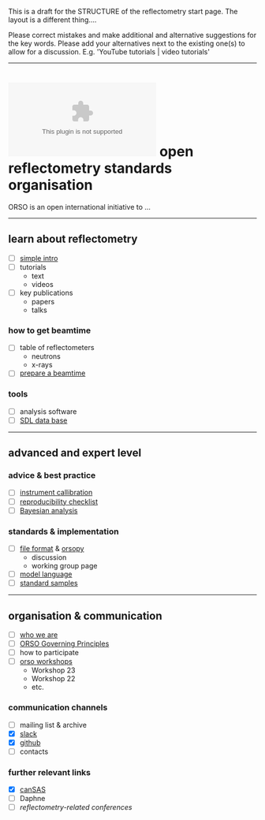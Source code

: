 This is a draft for the STRUCTURE of the reflectometry start page. The layout is a different thing....

Please correct mistakes and make additional and alternative suggestions for the key words. Please add your alternatives next to the existing one(s) to allow for a discussion. E.g. 'YouTube tutorials | video tutorials'

---

# ![](orso_logo.eps) open reflectometry standards organisation

ORSO is an open international initiative to ...

---

## learn about reflectometry

- [ ] [simple intro](https://github.com/reflectivity/reflectivity.github.io/blob/master/learn_about_reflectometry/simple_intro.md)
- [ ] tutorials
  - text
  - videos
- [ ] key publications
  - papers
  - talks

### how to get beamtime

- [ ] table of reflectometers
  - neutrons
  - x-rays
- [ ] [prepare a beamtime](https://www.reflectometry.org/prepare-for-beamtime/)

### tools

- [ ] analysis software
- [ ] [SDL data base](https://slddb.esss.dk/slddb/)

---

## advanced and expert level

### advice \& best practice

- [ ] [instrument callibration](https://www.reflectometry.org/projects/calibrations)
- [ ] [reproducibility checklist](https://www.reflectometry.org/projects/checklist)
- [ ] [Bayesian analysis](https://arxiv.org/abs/2207.10406)

### standards \& implementation

- [ ] [file format](https://www.reflectometry.org/file_format/specification)
  \& [orsopy](https://orsopy.readthedocs.io/en/latest)
  - discussion
  - working group page
- [ ] [model language](https://www.reflectometry.org/projects/simple_model)
- [ ] [standard samples](https://www.reflectometry.org/projects/standard_samples)

---

## organisation \& communication

- [ ] [who we are](https://www.reflectometry.org/what_is_orso)
- [ ] [ORSO Governing Principles](https://www.reflectometry.org/what_is_orso/ORSO_constitution)
- [ ] how to participate
- [ ] [orso workshops](https://www.reflectometry.org/workshops)
  - Workshop 23
  - Workshop 22
  - etc.


### communication channels

- [ ] mailing list \& archive
- [X] [slack](https://orso-co.slack.com)
- [X] [github](https://github.com/reflectivity)
- [ ] contacts
  
### further relevant links

- [X] [canSAS](cansas.org)
- [ ] Daphne
- [ ] *reflectometry-related conferences*

